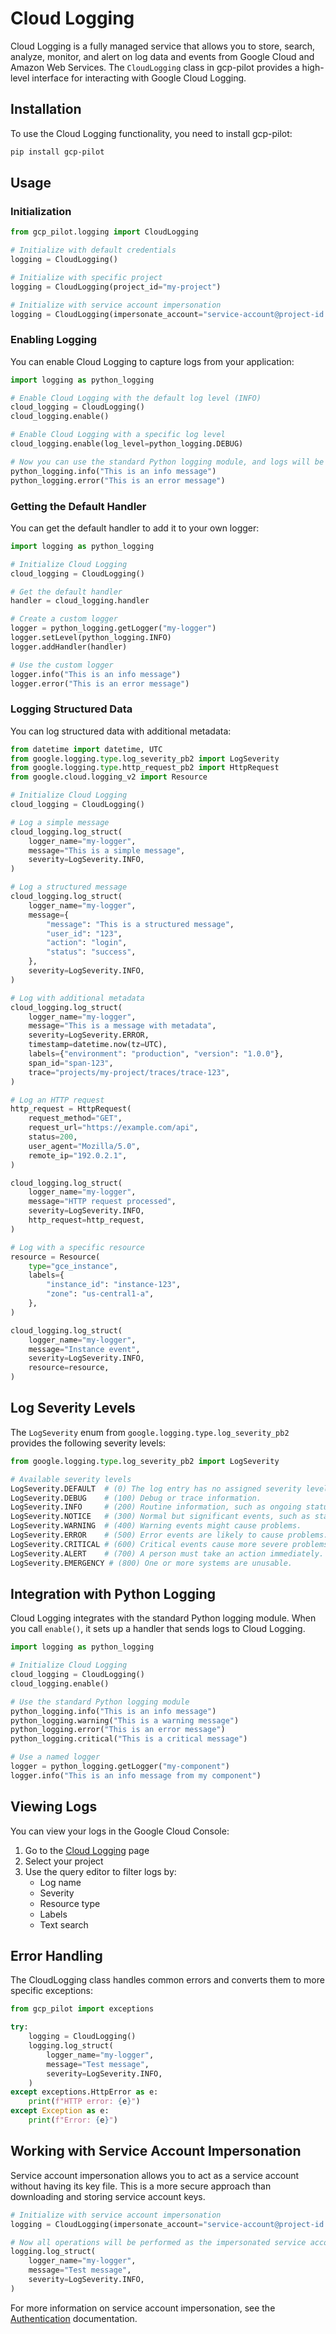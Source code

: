 # Cloud Logging

Cloud Logging is a fully managed service that allows you to store, search, analyze, monitor, and alert on log data and events from Google Cloud and Amazon Web Services. The `CloudLogging` class in gcp-pilot provides a high-level interface for interacting with Google Cloud Logging.

## Installation

To use the Cloud Logging functionality, you need to install gcp-pilot:

```bash
pip install gcp-pilot
```

## Usage

### Initialization

```python
from gcp_pilot.logging import CloudLogging

# Initialize with default credentials
logging = CloudLogging()

# Initialize with specific project
logging = CloudLogging(project_id="my-project")

# Initialize with service account impersonation
logging = CloudLogging(impersonate_account="service-account@project-id.iam.gserviceaccount.com")
```

### Enabling Logging

You can enable Cloud Logging to capture logs from your application:

```python
import logging as python_logging

# Enable Cloud Logging with the default log level (INFO)
cloud_logging = CloudLogging()
cloud_logging.enable()

# Enable Cloud Logging with a specific log level
cloud_logging.enable(log_level=python_logging.DEBUG)

# Now you can use the standard Python logging module, and logs will be sent to Cloud Logging
python_logging.info("This is an info message")
python_logging.error("This is an error message")
```

### Getting the Default Handler

You can get the default handler to add it to your own logger:

```python
import logging as python_logging

# Initialize Cloud Logging
cloud_logging = CloudLogging()

# Get the default handler
handler = cloud_logging.handler

# Create a custom logger
logger = python_logging.getLogger("my-logger")
logger.setLevel(python_logging.INFO)
logger.addHandler(handler)

# Use the custom logger
logger.info("This is an info message")
logger.error("This is an error message")
```

### Logging Structured Data

You can log structured data with additional metadata:

```python
from datetime import datetime, UTC
from google.logging.type.log_severity_pb2 import LogSeverity
from google.logging.type.http_request_pb2 import HttpRequest
from google.cloud.logging_v2 import Resource

# Initialize Cloud Logging
cloud_logging = CloudLogging()

# Log a simple message
cloud_logging.log_struct(
    logger_name="my-logger",
    message="This is a simple message",
    severity=LogSeverity.INFO,
)

# Log a structured message
cloud_logging.log_struct(
    logger_name="my-logger",
    message={
        "message": "This is a structured message",
        "user_id": "123",
        "action": "login",
        "status": "success",
    },
    severity=LogSeverity.INFO,
)

# Log with additional metadata
cloud_logging.log_struct(
    logger_name="my-logger",
    message="This is a message with metadata",
    severity=LogSeverity.ERROR,
    timestamp=datetime.now(tz=UTC),
    labels={"environment": "production", "version": "1.0.0"},
    span_id="span-123",
    trace="projects/my-project/traces/trace-123",
)

# Log an HTTP request
http_request = HttpRequest(
    request_method="GET",
    request_url="https://example.com/api",
    status=200,
    user_agent="Mozilla/5.0",
    remote_ip="192.0.2.1",
)

cloud_logging.log_struct(
    logger_name="my-logger",
    message="HTTP request processed",
    severity=LogSeverity.INFO,
    http_request=http_request,
)

# Log with a specific resource
resource = Resource(
    type="gce_instance",
    labels={
        "instance_id": "instance-123",
        "zone": "us-central1-a",
    },
)

cloud_logging.log_struct(
    logger_name="my-logger",
    message="Instance event",
    severity=LogSeverity.INFO,
    resource=resource,
)
```

## Log Severity Levels

The `LogSeverity` enum from `google.logging.type.log_severity_pb2` provides the following severity levels:

```python
from google.logging.type.log_severity_pb2 import LogSeverity

# Available severity levels
LogSeverity.DEFAULT  # (0) The log entry has no assigned severity level.
LogSeverity.DEBUG    # (100) Debug or trace information.
LogSeverity.INFO     # (200) Routine information, such as ongoing status or performance.
LogSeverity.NOTICE   # (300) Normal but significant events, such as start up, shut down, or a configuration change.
LogSeverity.WARNING  # (400) Warning events might cause problems.
LogSeverity.ERROR    # (500) Error events are likely to cause problems.
LogSeverity.CRITICAL # (600) Critical events cause more severe problems or outages.
LogSeverity.ALERT    # (700) A person must take an action immediately.
LogSeverity.EMERGENCY # (800) One or more systems are unusable.
```

## Integration with Python Logging

Cloud Logging integrates with the standard Python logging module. When you call `enable()`, it sets up a handler that sends logs to Cloud Logging.

```python
import logging as python_logging

# Initialize Cloud Logging
cloud_logging = CloudLogging()
cloud_logging.enable()

# Use the standard Python logging module
python_logging.info("This is an info message")
python_logging.warning("This is a warning message")
python_logging.error("This is an error message")
python_logging.critical("This is a critical message")

# Use a named logger
logger = python_logging.getLogger("my-component")
logger.info("This is an info message from my component")
```

## Viewing Logs

You can view your logs in the Google Cloud Console:

1. Go to the [Cloud Logging](https://console.cloud.google.com/logs) page
2. Select your project
3. Use the query editor to filter logs by:
   - Log name
   - Severity
   - Resource type
   - Labels
   - Text search

## Error Handling

The CloudLogging class handles common errors and converts them to more specific exceptions:

```python
from gcp_pilot import exceptions

try:
    logging = CloudLogging()
    logging.log_struct(
        logger_name="my-logger",
        message="Test message",
        severity=LogSeverity.INFO,
    )
except exceptions.HttpError as e:
    print(f"HTTP error: {e}")
except Exception as e:
    print(f"Error: {e}")
```

## Working with Service Account Impersonation

Service account impersonation allows you to act as a service account without having its key file. This is a more secure approach than downloading and storing service account keys.

```python
# Initialize with service account impersonation
logging = CloudLogging(impersonate_account="service-account@project-id.iam.gserviceaccount.com")

# Now all operations will be performed as the impersonated service account
logging.log_struct(
    logger_name="my-logger",
    message="Test message",
    severity=LogSeverity.INFO,
)
```

For more information on service account impersonation, see the [Authentication](../authentication.md) documentation.